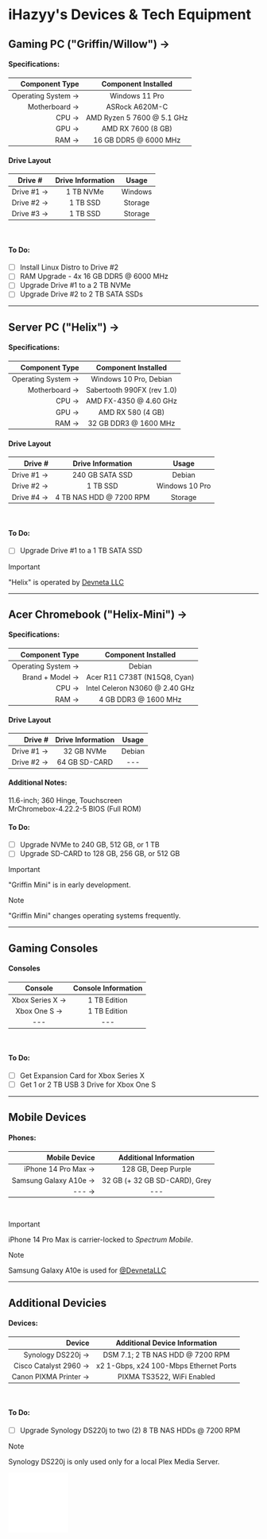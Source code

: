 # iHazyy's Devices & Tech Equipment


## Gaming PC ("Griffin/Willow") → 

#### Specifications:
|     Component Type |         Component Installed          |
|-------------------:|:------------------------------------:|
| Operating System → | Windows 11 Pro                       |
|      Motherboard → |            ASRock A620M-C            |
|              CPU → |      AMD Ryzen 5 7600 @ 5.1 GHz      |
|              GPU → |          AMD RX 7600 (8 GB)          |
|              RAM → |        16 GB DDR5 @ 6000 MHz         |

#### Drive Layout
|   Drive #    | Drive Information |        Usage         |
|:------------:|:-----------------:|:--------------------:|
|  Drive #1 →  |     1 TB NVMe     |       Windows        |
|  Drive #2 →  |     1 TB SSD      |       Storage        |
|  Drive #3 →  |     1 TB SSD      |       Storage        |


<br>

#### To Do:
 - [ ] Install Linux Distro to Drive #2
 - [ ] RAM Upgrade - 4x 16 GB DDR5 @ 6000 MHz
 - [ ] Upgrade Drive #1 to a 2 TB NVMe
 - [ ] Upgrade Drive #2 to 2 TB SATA SSDs

---

## Server PC ("Helix") →

#### Specifications:
|     Component Type |    Component Installed     |
|-------------------:|:--------------------------:|
| Operating System → | Windows 10 Pro, Debian     |
|      Motherboard → | Sabertooth 990FX (rev 1.0) |
|              CPU → |   AMD FX-4350 @ 4.60 GHz   |
|              GPU → |     AMD RX 580 (4 GB)      |
|              RAM → |   32 GB DDR3 @ 1600 MHz    |

#### Drive Layout
|    Drive # |    Drive Information    |     Usage      |
|-----------:|:-----------------------:|:--------------:|
| Drive #1 → |     240 GB SATA SSD     |     Debian     |
| Drive #2 → |        1 TB SSD         | Windows 10 Pro |
| Drive #4 → | 4 TB NAS HDD @ 7200 RPM |     Storage    |
<br>

#### To Do:
 - [ ] Upgrade Drive #1 to a 1 TB SATA SSD

> [!IMPORTANT]
> "Helix" is operated by [Devneta LLC](https://github.com/DevnetaLLC)

---

## Acer Chromebook ("Helix-Mini") →

#### Specifications:
|     Component Type |      Component Installed       |
|-------------------:|:------------------------------:|
| Operating System → |            Debian              |
|    Brand + Model → |  Acer R11 C738T (N15Q8, Cyan)  |
|              CPU → | Intel Celeron N3060 @ 2.40 GHz |
|              RAM → |      4 GB DDR3 @ 1600 MHz      |

#### Drive Layout
|    Drive # | Drive Information |     Usage     |
|-----------:|:-----------------:|:-------------:|
| Drive #1 → |    32 GB NVMe     |    Debian    |
| Drive #2 → |   64 GB SD-CARD   | --- |
#### Additional Notes: <br />
11.6-inch; 360 Hinge, Touchscreen <br />
MrChromebox-4.22.2-5 BIOS (Full ROM)
<br>

#### To Do:
 - [ ] Upgrade NVMe to 240 GB, 512 GB, or 1 TB
 - [ ] Upgrade SD-CARD to 128 GB, 256 GB, or 512 GB

> [!IMPORTANT]
> "Griffin Mini" is in early development.

> [!NOTE]
> "Griffin Mini" changes operating systems frequently.

---

## Gaming Consoles

#### Consoles
|     Console     | Console Information |
|:---------------:|:-------------------:|
| Xbox Series X → |    1 TB Edition     |
|  Xbox One S →   |    1 TB Edition     |
|       ---       |         ---         |
<br />

#### To Do:
 - [ ] Get Expansion Card for Xbox Series X
 - [ ] Get 1 or 2 TB USB 3 Drive for Xbox One S

---


## Mobile Devices

#### Phones:
|         Mobile Device |    Additional Information     |
|----------------------:|:-----------------------------:|
|   iPhone 14 Pro Max → |      128 GB, Deep Purple      |
| Samsung Galaxy A10e → | 32 GB (+ 32 GB SD-CARD), Grey |
|            ---      → |              ---              |
<br />

> [!IMPORTANT]
> iPhone 14 Pro Max is carrier-locked to *Spectrum Mobile*.

> [!NOTE]
> Samsung Galaxy A10e is used for [@DevnetaLLC](https://github.com/DevnetaLLC)

---

## Additional Devicies

#### Devices:
|                Device |     Additional Device Information      |
|----------------------:|:--------------------------------------:|
|     Synology DS220j → |    DSM 7.1; 2 TB NAS HDD @ 7200 RPM    |
| Cisco Catalyst 2960 → | x2 1-Gbps, x24 100-Mbps Ethernet Ports |
| Canon PIXMA Printer → |       PIXMA TS3522, WiFi Enabled       |
<br />

#### To Do:
 - [ ] Upgrade Synology DS220j to two (2) 8 TB NAS HDDs @ 7200 RPM

> [!NOTE]
> Synology DS220j is only used only for a local Plex Media Server.



<img align="left" width="120x" height="120px" src="/assets/white_icon.png">
